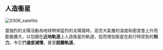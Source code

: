 ## 人造衞星

![0306_satellite](./static/0306_satellite.png)

當強烈的太陽活動為地球帶來猛烈的太陽風時，高空大氣層的溫度和密度會上升而膨脹擴大，以包圍在**近地軌道**上人造衛星的軌道，從而增加衛星在航行時受到的**阻力**，令它們**速度減慢**，甚至**脫離軌道**。